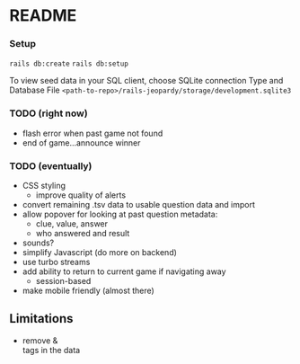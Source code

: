 # README

### Setup
`rails db:create`
`rails db:setup`

To view seed data in your SQL client, choose SQLite connection Type and Database File 
`<path-to-repo>/rails-jeopardy/storage/development.sqlite3`


### TODO (right now)
* flash error when past game not found
* end of game...announce winner

### TODO (eventually)
* CSS styling
  * improve quality of alerts
* convert remaining .tsv data to usable question data and import
* allow popover for looking at past question metadata:
  * clue, value, answer
  * who answered and result
* sounds?
* simplify Javascript (do more on backend)
* use turbo streams
* add ability to return to current game if navigating away
  * session-based
* make mobile friendly (almost there)

## Limitations
* remove <a> & </br> tags in the data